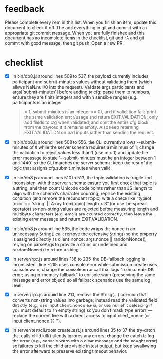 # feedback

Please complete every item in this list. When you finish an item, update this document to check it off. The add everything in git and commit with an appropriate git commit message. When you are fully finished and this document has no incomplete items in the checklist, git add -A and git commit with good message, then git push. Open a new PR.

# checklist

- [x] In bin/db8.js around lines 509 to 537, the payload currently includes
      participant and submit-minutes values without validating them (which allows
      NaN/null/0 into the request). Validate args.participants and
      args['submit-minutes'] before adding to cfg: parse them to numbers, ensure they
      are finite integers and within sensible ranges (e.g. participants is an integer

  > = 1, submit-minutes is an integer >= 0), and if validation fails print the same
  > validation error/usage and return EXIT.VALIDATION; only add fields to cfg when
  > validated, and omit the entire cfg block from the payload if it remains empty.
  > Also keep returning EXIT.VALIDATION on bad inputs rather than sending the
  > request.

- [x] In bin/db8.js around lines 508 to 556, the CLI currently allows --submit-minutes
      of 0 while the server schema requires a minimum of 1; change the validation to
      reject values less than 1 (use m < 1) and update the error message to state
      '--submit-minutes must be an integer between 1 and 1440' so the CLI matches the
      server schema; keep the rest of the logic that assigns cfg.submit_minutes when
      valid.

- [x] In bin/db8.js around lines 510 to 513, the topic validation is fragile and
      inconsistent with the server schema: ensure you first check that topic is a
      string, and then count Unicode code points rather than JS .length to align with
      the schema’s character counting; replace the existing condition (and remove the
      redundant !topic) with a check like "typeof topic !== 'string' ||
      Array.from(topic).length < 3" (or use the spread operator) so non-string values
      are rejected before measuring length and multibyte characters (e.g. emoji) are
      counted correctly, then leave the existing error message and return
      EXIT.VALIDATION.

- [x] In bin/db8.js around line 535, the code wraps the nonce in an unnecessary
      String() call; remove the defensive String() so the property is assigned
      directly as client_nonce: args.nonce || randomNonce(), relying on parseArgs to
      provide a string or undefined and randomNonce() to return a string.

- [x] In server/rpc.js around lines 188 to 235, the DB-fallback logging is
      inconsistent: line ~205 uses console.error while submission.create uses
      console.warn; change the console.error call that logs "room.create DB error;
      using in-memory fallback" to console.warn (preserving the same message and error
      object) so all fallback scenarios use the same log level.

- [x] In server/rpc.js around line 210, remove the String(...) coercion that converts
      non-string values into garbage; instead read the validated field directly (e.g.,
      use input.client_nonce as-is, or use nullish coalescing if you must default to
      an empty string) so you don't mask type errors — replace the current line with a
      direct access to input.client_nonce (or input.client_nonce ?? '').

- [x] In server/test/cli.room.create.test.js around lines 35 to 37, the try-catch that
      calls child.kill() silently ignores any errors; change the catch to log the
      error (e.g., console.warn with a clear message and the caught error) so failures
      to kill the child are visible in test output, but keep swallowing the error
      afterward to preserve existing timeout behavior.
